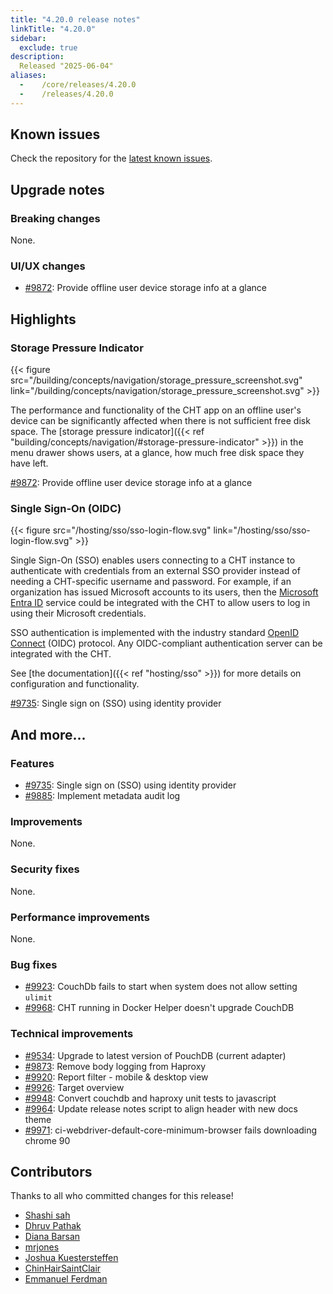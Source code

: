 ```yaml
---
title: "4.20.0 release notes"
linkTitle: "4.20.0"
sidebar:
  exclude: true
description:
  Released "2025-06-04"
aliases:
  -    /core/releases/4.20.0
  -    /releases/4.20.0
---
```


## Known issues

Check the repository for the [latest known issues](https://github.com/medic/cht-core/issues?q=is%3Aissue%20label%3A%22Affects%204.20.0%22).

## Upgrade notes

### Breaking changes

None.

### UI/UX changes

- [#9872](https://github.com/medic/cht-core/issues/9872): Provide offline user device storage info at a glance

## Highlights

### Storage Pressure Indicator

{{< figure src="/building/concepts/navigation/storage_pressure_screenshot.svg" link="/building/concepts/navigation/storage_pressure_screenshot.svg" >}}

The performance and functionality of the CHT app on an offline user's device can be significantly affected when there is not sufficient free disk space. The [storage pressure indicator]({{< ref "building/concepts/navigation/#storage-pressure-indicator" >}}) in the menu drawer shows users, at a glance, how much free disk space they have left.

[#9872](https://github.com/medic/cht-core/issues/9872): Provide offline user device storage info at a glance

### Single Sign-On (OIDC)

{{< figure src="/hosting/sso/sso-login-flow.svg" link="/hosting/sso/sso-login-flow.svg" >}}

Single Sign-On (SSO) enables users connecting to a CHT instance to authenticate with credentials from an external SSO provider instead of needing a CHT-specific username and password. For example, if an organization has issued Microsoft accounts to its users, then the [Microsoft Entra ID](https://learn.microsoft.com/en-us/entra/fundamentals/what-is-entra) service could be integrated with the CHT to allow users to log in using their Microsoft credentials.

SSO authentication is implemented with the industry standard [OpenID Connect](https://openid.net/) (OIDC) protocol. Any OIDC-compliant authentication server can be integrated with the CHT.

See [the documentation]({{< ref "hosting/sso" >}}) for more details on configuration and functionality.

[#9735](https://github.com/medic/cht-core/issues/9735): Single sign on (SSO) using identity provider

## And more...

### Features

- [#9735](https://github.com/medic/cht-core/issues/9735): Single sign on (SSO) using identity provider
- [#9885](https://github.com/medic/cht-core/issues/9885): Implement metadata audit log

### Improvements

None.

### Security fixes

None.

### Performance improvements

None.

### Bug fixes

- [#9923](https://github.com/medic/cht-core/issues/9923): CouchDb fails to start when system does not allow setting `ulimit`
- [#9968](https://github.com/medic/cht-core/issues/9968): CHT running in Docker Helper doesn't upgrade CouchDB

### Technical improvements

- [#9534](https://github.com/medic/cht-core/issues/9534): Upgrade to latest version of PouchDB (current adapter)
- [#9873](https://github.com/medic/cht-core/issues/9873): Remove body logging from Haproxy
- [#9920](https://github.com/medic/cht-core/issues/9920): Report filter - mobile & desktop view
- [#9926](https://github.com/medic/cht-core/issues/9926): Target overview
- [#9948](https://github.com/medic/cht-core/issues/9948): Convert couchdb and haproxy unit tests to javascript
- [#9964](https://github.com/medic/cht-core/issues/9964): Update release notes script to align header with new docs theme
- [#9971](https://github.com/medic/cht-core/issues/9971): ci-webdriver-default-core-minimum-browser fails downloading chrome 90

## Contributors

Thanks to all who committed changes for this release!

- [Shashi sah](https://github.com/shashi-sah2003)
- [Dhruv Pathak](https://github.com/dhruv11pat)
- [Diana Barsan](https://github.com/dianabarsan)
- [mrjones](https://github.com/mrjones-plip)
- [Joshua Kuestersteffen](https://github.com/jkuester)
- [ChinHairSaintClair](https://github.com/ChinHairSaintClair)
- [Emmanuel Ferdman](https://github.com/emmanuel-ferdman)
